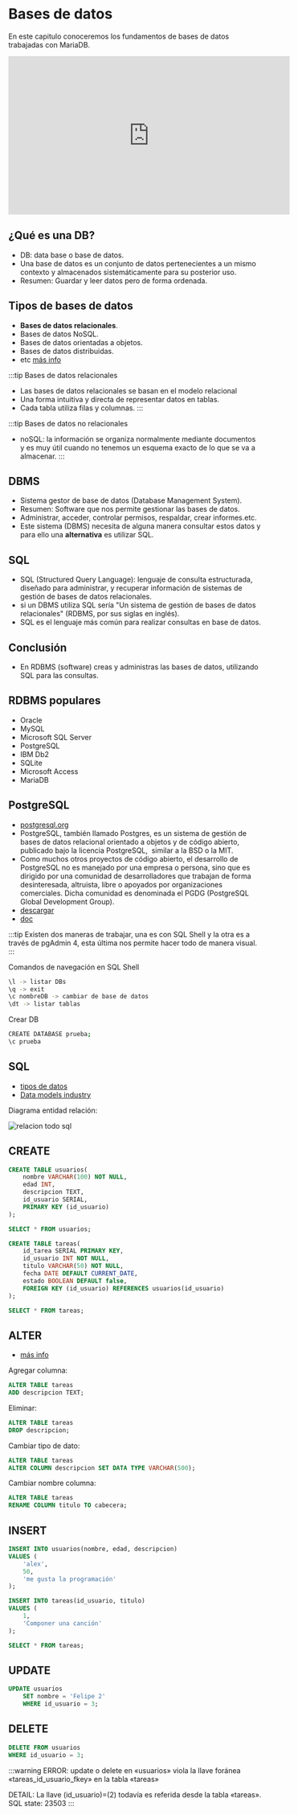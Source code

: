 # Bases de datos

En este capitulo conoceremos los fundamentos de bases de datos trabajadas con MariaDB.

<iframe width="560" height="315" src="https://www.youtube.com/embed/0ORzpdQrnxE" title="YouTube video player" frameborder="0" allow="accelerometer; autoplay; clipboard-write; encrypted-media; gyroscope; picture-in-picture" allowfullscreen></iframe>

## ¿Qué es una DB?

-   DB: data base o base de datos.
-   Una base de datos es un conjunto de datos pertenecientes a un mismo contexto y almacenados sistemáticamente para su posterior uso.
-   Resumen: Guardar y leer datos pero de forma ordenada.

## Tipos de bases de datos

-   **Bases de datos relacionales**.
-   Bases de datos NoSQL.
-   Bases de datos orientadas a objetos.
-   Bases de datos distribuidas.
-   etc [más info](https://www.oracle.com/cl/database/what-is-database/)

:::tip Bases de datos relacionales

-   Las bases de datos relacionales se basan en el modelo relacional
-   Una forma intuitiva y directa de representar datos en tablas.
-   Cada tabla utiliza filas y columnas.
    :::

:::tip Bases de datos no relacionales

-   noSQL: la información se organiza normalmente mediante documentos y es muy útil cuando no tenemos un esquema exacto de lo que se va a almacenar.
    :::

## DBMS

-   Sistema gestor de base de datos (Database Management System).
-   Resumen: Software que nos permite gestionar las bases de datos.
-   Administrar, acceder, controlar permisos, respaldar, crear informes.etc.
-   Este sistema (DBMS) necesita de alguna manera consultar estos datos y para ello una **alternativa** es utilizar SQL.

## SQL

-   SQL (Structured Query Language): lenguaje de consulta estructurada, diseñado para administrar, y recuperar información de sistemas de gestión de bases de datos relacionales.
-   si un DBMS utiliza SQL sería "Un sistema de gestión de bases de datos relacionales" (RDBMS, por sus siglas en inglés).
-   SQL es el lenguaje más común para realizar consultas en base de datos.

## Conclusión

-   En RDBMS (software) creas y administras las bases de datos, utilizando SQL para las consultas.

## RDBMS populares

-   Oracle
-   MySQL
-   Microsoft SQL Server
-   PostgreSQL
-   IBM Db2
-   SQLite
-   Microsoft Access
-   MariaDB

## PostgreSQL

-   [postgresql.org](https://www.postgresql.org/)
-   PostgreSQL, también llamado Postgres, es un sistema de gestión de bases de datos relacional orientado a objetos y de código abierto, publicado bajo la licencia PostgreSQL, ​ similar a la BSD o la MIT.
-   Como muchos otros proyectos de código abierto, el desarrollo de PostgreSQL no es manejado por una empresa o persona, sino que es dirigido por una comunidad de desarrolladores que trabajan de forma desinteresada, altruista, libre o apoyados por organizaciones comerciales. Dicha comunidad es denominada el PGDG (PostgreSQL Global Development Group).
-   [descargar](https://www.postgresql.org/download/)
-   [doc](https://www.postgresql.org/docs/)

:::tip
Existen dos maneras de trabajar, una es con SQL Shell y la otra es a través de pgAdmin 4, esta última nos permite hacer todo de manera visual.
:::

Comandos de navegación en SQL Shell

```sh
\l -> listar DBs
\q -> exit
\c nombreDB -> cambiar de base de datos
\dt -> listar tablas
```

Crear DB

```sh
CREATE DATABASE prueba;
\c prueba
```

## SQL

-   [tipos de datos](http://codigoelectronica.com/blog/postgresql-tipo-de-datos)
-   [Data models industry](http://www.databaseanswers.org/data_models/index.htm)

Diagrama entidad relación:

<div class="text-center">
    <img :src="$withBase('/img/todo-relaciones.JPG')" alt="relacion todo sql">
</div>

## CREATE

```sql
CREATE TABLE usuarios(
	nombre VARCHAR(100) NOT NULL,
	edad INT,
	descripcion TEXT,
	id_usuario SERIAL,
	PRIMARY KEY (id_usuario)
);

SELECT * FROM usuarios;
```

```sql
CREATE TABLE tareas(
	id_tarea SERIAL PRIMARY KEY,
	id_usuario INT NOT NULL,
	titulo VARCHAR(50) NOT NULL,
	fecha DATE DEFAULT CURRENT_DATE,
	estado BOOLEAN DEFAULT false,
	FOREIGN KEY	(id_usuario) REFERENCES usuarios(id_usuario)
);

SELECT * FROM tareas;
```

## ALTER

-   [más info](https://www.todopostgresql.com/comandos-postgresql-alter/)

Agregar columna:

```sql
ALTER TABLE tareas
ADD descripcion TEXT;
```

Eliminar:

```sql
ALTER TABLE tareas
DROP descripcion;
```

Cambiar tipo de dato:

```sql
ALTER TABLE tareas
ALTER COLUMN descripcion SET DATA TYPE VARCHAR(500);
```

Cambiar nombre columna:

```sql
ALTER TABLE tareas
RENAME COLUMN titulo TO cabecera;
```

## INSERT

```sql
INSERT INTO usuarios(nombre, edad, descripcion)
VALUES (
	'alex',
	50,
	'me gusta la programación'
);
```

```sql
INSERT INTO tareas(id_usuario, titulo)
VALUES (
	1,
	'Componer una canción'
);

SELECT * FROM tareas;
```

## UPDATE

```sql
UPDATE usuarios
	SET nombre = 'Felipe 2'
	WHERE id_usuario = 3;
```

## DELETE

```sql
DELETE FROM usuarios
WHERE id_usuario = 3;
```

:::warning
ERROR: update o delete en «usuarios» viola la llave foránea «tareas_id_usuario_fkey» en la tabla «tareas»

DETAIL: La llave (id_usuario)=(2) todavía es referida desde la tabla «tareas».
SQL state: 23503
:::
